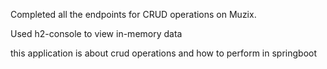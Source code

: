Completed all the endpoints for CRUD operations on Muzix.

Used h2-console to view in-memory data

this application is about crud operations and how to perform in springboot
